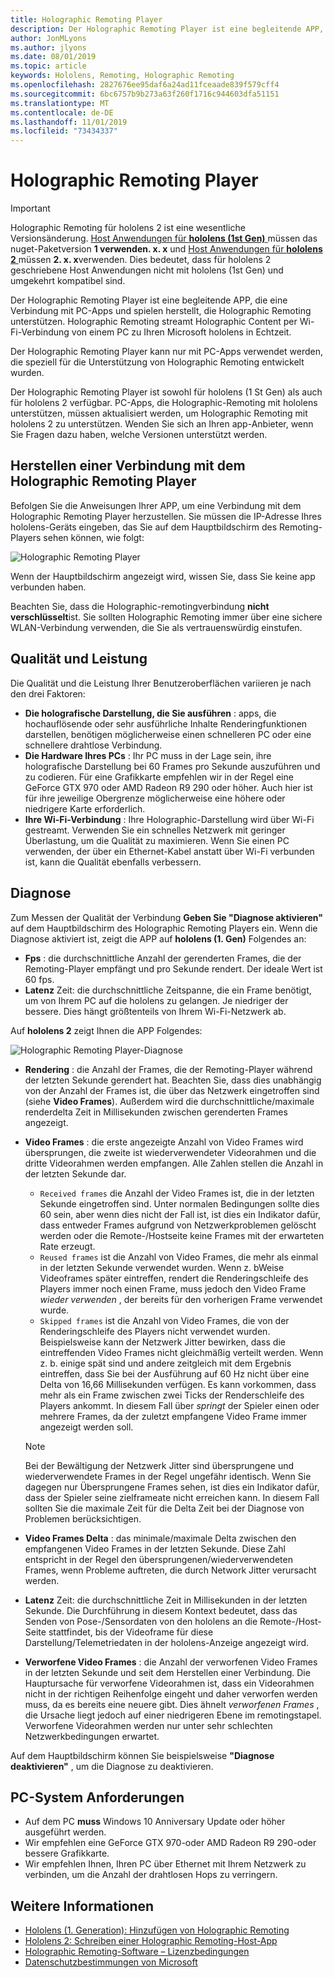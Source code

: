 ```yaml
---
title: Holographic Remoting Player
description: Der Holographic Remoting Player ist eine begleitende APP, die eine Verbindung mit PC-Apps und spielen herstellt, die Holographic Remoting unterstützen. Holographic Remoting streamt Holographic Content per Wi-Fi-Verbindung von einem PC zu Ihren Microsoft hololens in Echtzeit.
author: JonMLyons
ms.author: jlyons
ms.date: 08/01/2019
ms.topic: article
keywords: Hololens, Remoting, Holographic Remoting
ms.openlocfilehash: 2827676ee95daf6a24ad11fceaade839f579cff4
ms.sourcegitcommit: 6bc6757b9b273a63f260f1716c944603dfa51151
ms.translationtype: MT
ms.contentlocale: de-DE
ms.lasthandoff: 11/01/2019
ms.locfileid: "73434337"
---
```

# <a name="holographic-remoting-player"></a>Holographic Remoting Player

>[!IMPORTANT]
>Holographic Remoting für hololens 2 ist eine wesentliche Versionsänderung. [Host Anwendungen für **hololens (1st Gen)** ](add-holographic-remoting.md) müssen das nuget-Paketversion **1 verwenden. x. x** und [Host Anwendungen für **hololens 2** ](holographic-remoting-create-host.md) müssen **2. x. x**verwenden. Dies bedeutet, dass für hololens 2 geschriebene Host Anwendungen nicht mit hololens (1st Gen) und umgekehrt kompatibel sind.

Der Holographic Remoting Player ist eine begleitende APP, die eine Verbindung mit PC-Apps und spielen herstellt, die Holographic Remoting unterstützen. Holographic Remoting streamt Holographic Content per Wi-Fi-Verbindung von einem PC zu Ihren Microsoft hololens in Echtzeit.

Der Holographic Remoting Player kann nur mit PC-Apps verwendet werden, die speziell für die Unterstützung von Holographic Remoting entwickelt wurden.

Der Holographic Remoting Player ist sowohl für hololens (1 St Gen) als auch für hololens 2 verfügbar.  PC-Apps, die Holographic-Remoting mit hololens unterstützen, müssen aktualisiert werden, um Holographic Remoting mit hololens 2 zu unterstützen. Wenden Sie sich an Ihren app-Anbieter, wenn Sie Fragen dazu haben, welche Versionen unterstützt werden.

## <a name="connecting-to-the-holographic-remoting-player"></a>Herstellen einer Verbindung mit dem Holographic Remoting Player

Befolgen Sie die Anweisungen Ihrer APP, um eine Verbindung mit dem Holographic Remoting Player herzustellen. Sie müssen die IP-Adresse Ihres hololens-Geräts eingeben, das Sie auf dem Hauptbildschirm des Remoting-Players sehen können, wie folgt:

![Holographic Remoting Player](images/holographicremotingplayer.png)

Wenn der Hauptbildschirm angezeigt wird, wissen Sie, dass Sie keine app verbunden haben.

Beachten Sie, dass die Holographic-remotingverbindung **nicht verschlüsselt**ist. Sie sollten Holographic Remoting immer über eine sichere WLAN-Verbindung verwenden, die Sie als vertrauenswürdig einstufen.

## <a name="quality-and-performance"></a>Qualität und Leistung

Die Qualität und die Leistung Ihrer Benutzeroberflächen variieren je nach den drei Faktoren:
* **Die holografische Darstellung, die Sie ausführen** : apps, die hochauflösende oder sehr ausführliche Inhalte Renderingfunktionen darstellen, benötigen möglicherweise einen schnelleren PC oder eine schnellere drahtlose Verbindung.
* **Die Hardware Ihres PCs** : Ihr PC muss in der Lage sein, ihre holografische Darstellung bei 60 Frames pro Sekunde auszuführen und zu codieren. Für eine Grafikkarte empfehlen wir in der Regel eine GeForce GTX 970 oder AMD Radeon R9 290 oder höher. Auch hier ist für ihre jeweilige Obergrenze möglicherweise eine höhere oder niedrigere Karte erforderlich.
* **Ihre Wi-Fi-Verbindung** : Ihre Holographic-Darstellung wird über Wi-Fi gestreamt. Verwenden Sie ein schnelles Netzwerk mit geringer Überlastung, um die Qualität zu maximieren. Wenn Sie einen PC verwenden, der über ein Ethernet-Kabel anstatt über Wi-Fi verbunden ist, kann die Qualität ebenfalls verbessern.

## <a name="diagnostics"></a>Diagnose

Zum Messen der Qualität der Verbindung **Geben Sie "Diagnose aktivieren"** auf dem Hauptbildschirm des Holographic Remoting Players ein. Wenn die Diagnose aktiviert ist, zeigt die APP auf **hololens (1. Gen)** Folgendes an:

* **Fps** : die durchschnittliche Anzahl der gerenderten Frames, die der Remoting-Player empfängt und pro Sekunde rendert. Der ideale Wert ist 60 fps.
* **Latenz** Zeit: die durchschnittliche Zeitspanne, die ein Frame benötigt, um von Ihrem PC auf die hololens zu gelangen. Je niedriger der bessere. Dies hängt größtenteils von Ihrem Wi-Fi-Netzwerk ab.

Auf **hololens 2** zeigt Ihnen die APP Folgendes:

![Holographic Remoting Player-Diagnose](images/holographicremotingplayer-diag.png)

* **Rendering** : die Anzahl der Frames, die der Remoting-Player während der letzten Sekunde gerendert hat. Beachten Sie, dass dies unabhängig von der Anzahl der Frames ist, die über das Netzwerk eingetroffen sind (siehe **Video Frames**). Außerdem wird die durchschnittliche/maximale renderdelta Zeit in Millisekunden zwischen gerenderten Frames angezeigt.

* **Video Frames** : die erste angezeigte Anzahl von Video Frames wird übersprungen, die zweite ist wiederverwendeter Videorahmen und die dritte Videorahmen werden empfangen. Alle Zahlen stellen die Anzahl in der letzten Sekunde dar.
    * ```Received frames``` die Anzahl der Video Frames ist, die in der letzten Sekunde eingetroffen sind. Unter normalen Bedingungen sollte dies 60 sein, aber wenn dies nicht der Fall ist, ist dies ein Indikator dafür, dass entweder Frames aufgrund von Netzwerkproblemen gelöscht werden oder die Remote-/Hostseite keine Frames mit der erwarteten Rate erzeugt.
    * ```Reused frames``` ist die Anzahl von Video Frames, die mehr als einmal in der letzten Sekunde verwendet wurden. Wenn z. bWeise Videoframes später eintreffen, rendert die Renderingschleife des Players immer noch einen Frame, muss jedoch den Video Frame *wieder verwenden* , der bereits für den vorherigen Frame verwendet wurde.
    * ```Skipped frames``` ist die Anzahl von Video Frames, die von der Renderingschleife des Players nicht verwendet wurden. Beispielsweise kann der Netzwerk Jitter bewirken, dass die eintreffenden Video Frames nicht gleichmäßig verteilt werden. Wenn z. b. einige spät sind und andere zeitgleich mit dem Ergebnis eintreffen, dass Sie bei der Ausführung auf 60 Hz nicht über eine Delta von 16,66 Millisekunden verfügen. Es kann vorkommen, dass mehr als ein Frame zwischen zwei Ticks der Renderschleife des Players ankommt. In diesem Fall über *springt* der Spieler einen oder mehrere Frames, da der zuletzt empfangene Video Frame immer angezeigt werden soll.

    >[!NOTE]
    >Bei der Bewältigung der Netzwerk Jitter sind übersprungene und wiederverwendete Frames in der Regel ungefähr identisch. Wenn Sie dagegen nur Übersprungene Frames sehen, ist dies ein Indikator dafür, dass der Spieler seine zielframeate nicht erreichen kann. In diesem Fall sollten Sie die maximale Zeit für die Delta Zeit bei der Diagnose von Problemen berücksichtigen.

* **Video Frames Delta** : das minimale/maximale Delta zwischen den empfangenen Video Frames in der letzten Sekunde. Diese Zahl entspricht in der Regel den übersprungenen/wiederverwendeten Frames, wenn Probleme auftreten, die durch Network Jitter verursacht werden.
* **Latenz** Zeit: die durchschnittliche Zeit in Millisekunden in der letzten Sekunde. Die Durchführung in diesem Kontext bedeutet, dass das Senden von Pose-/Sensordaten von den hololens an die Remote-/Host-Seite stattfindet, bis der Videoframe für diese Darstellung/Telemetriedaten in der hololens-Anzeige angezeigt wird.
* **Verworfene Video Frames** : die Anzahl der verworfenen Video Frames in der letzten Sekunde und seit dem Herstellen einer Verbindung. Die Hauptursache für verworfene Videorahmen ist, dass ein Videorahmen nicht in der richtigen Reihenfolge eingeht und daher verworfen werden muss, da es bereits eine neuere gibt. Dies ähnelt *verworfenen Frames* , die Ursache liegt jedoch auf einer niedrigeren Ebene im remotingstapel. Verworfene Videorahmen werden nur unter sehr schlechten Netzwerkbedingungen erwartet.



Auf dem Hauptbildschirm können Sie beispielsweise **"Diagnose deaktivieren"** , um die Diagnose zu deaktivieren.

## <a name="pc-system-requirements"></a>PC-System Anforderungen
* Auf dem PC **muss** Windows 10 Anniversary Update oder höher ausgeführt werden.
* Wir empfehlen eine GeForce GTX 970-oder AMD Radeon R9 290-oder bessere Grafikkarte.
* Wir empfehlen Ihnen, Ihren PC über Ethernet mit Ihrem Netzwerk zu verbinden, um die Anzahl der drahtlosen Hops zu verringern.

## <a name="see-also"></a>Weitere Informationen
* [Hololens (1. Generation): Hinzufügen von Holographic Remoting](add-holographic-remoting.md)
* [Hololens 2: Schreiben einer Holographic Remoting-Host-App](holographic-remoting-create-host.md)
* [Holographic Remoting-Software – Lizenzbedingungen](https://docs.microsoft.com//legal/mixed-reality/microsoft-holographic-remoting-software-license-terms)
* [Datenschutzbestimmungen von Microsoft](https://go.microsoft.com/fwlink/?LinkId=521839)
